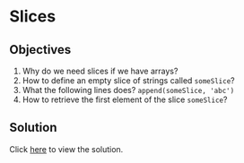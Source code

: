 # Slices

## Objectives

1. Why do we need slices if we have arrays?
2. How to define an empty slice of strings called `someSlice`?
3. What the following lines does? `append(someSlice, 'abc')`
4. How to retrieve the first element of the slice `someSlice`?

## Solution

Click [here](solution.md) to view the solution.